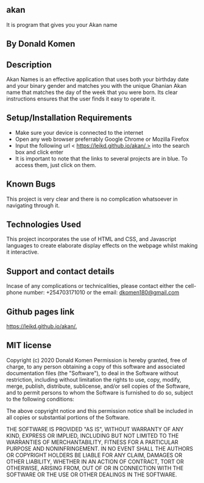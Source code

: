 ## akan
It is  program that gives you your Akan name
## By Donald Komen

## Description
Akan Names is an effective application that uses both your birthday date and your binary gender and matches you with the unique Ghanian Akan name that matches the day of the week that you were born. Its clear instructions ensures that the user finds it easy to operate it.

## Setup/Installation Requirements
* Make sure your device is connected to the internet
* Open any web browser preferrably Google Chrome or Mozilla Firefox
* Input the following url < https://leikd.github.io/akan/.> into the search box and click enter
* It is important to note that the links to several projects are in blue. To access them, just click on them.

## Known Bugs
This project is very clear and there is no complication whatsoever in navigating through it.
## Technologies Used
This project incorporates the use of HTML and CSS, and Javascript languages to create elaborate display effects on the webpage whilst making it interactive.
## Support and contact details
Incase of any complications or technicalities, please contact either the cell-phone number: +254703171010 or the email: dkomen180@gmail.com

## Github pages link
  <https://leikd.github.io/akan/.>


## MIT license

Copyright (c) 2020 Donald Komen
Permission is hereby granted, free of charge, to any person obtaining a copy
of this software and associated documentation files (the "Software"), to deal
in the Software without restriction, including without limitation the rights
to use, copy, modify, merge, publish, distribute, sublicense, and/or sell
copies of the Software, and to permit persons to whom the Software is
furnished to do so, subject to the following conditions:

The above copyright notice and this permission notice shall be included in all
copies or substantial portions of the Software.

THE SOFTWARE IS PROVIDED "AS IS", WITHOUT WARRANTY OF ANY KIND, EXPRESS OR
IMPLIED, INCLUDING BUT NOT LIMITED TO THE WARRANTIES OF MERCHANTABILITY,
FITNESS FOR A PARTICULAR PURPOSE AND NONINFRINGEMENT. IN NO EVENT SHALL THE
AUTHORS OR COPYRIGHT HOLDERS BE LIABLE FOR ANY CLAIM, DAMAGES OR OTHER
LIABILITY, WHETHER IN AN ACTION OF CONTRACT, TORT OR OTHERWISE, ARISING FROM,
OUT OF OR IN CONNECTION WITH THE SOFTWARE OR THE USE OR OTHER DEALINGS IN THE
SOFTWARE.
  
